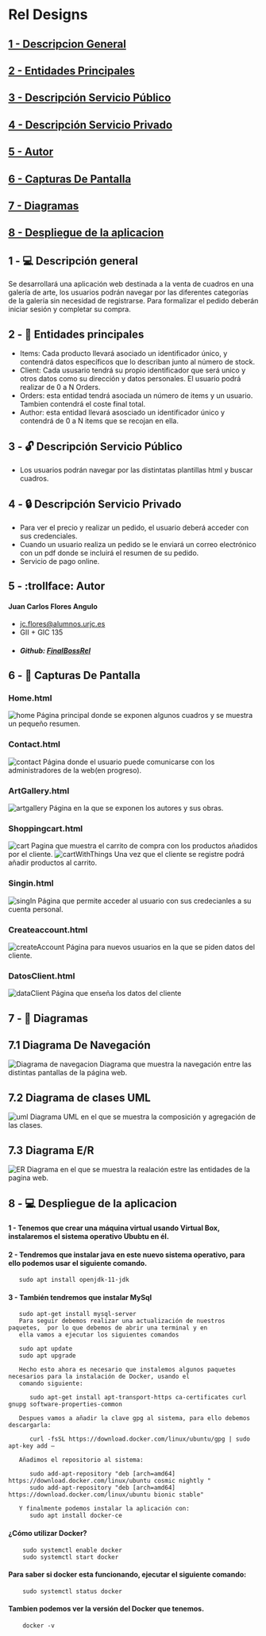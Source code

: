 # Rel Designs
## [1 - Descripcion General](#Descripcion)
## [2 - Entidades Principales](#Entidades)
## [3 - Descripción Servicio Público](#ServicioPublico)
## [4 - Descripción Servicio Privado](#ServicioPrivado)
## [5 - Autor](#Autor)
## [6 - Capturas De Pantalla](#Capturas)
## [7 - Diagramas](#Diagramas)
## [8 - Despliegue de la aplicacion](#Despliegue)

## 1 - :computer: Descripción general <a name="Descripcion">
Se desarrollará una aplicación web destinada a la venta de cuadros en una galería de arte, los usuarios podrán navegar por las diferentes categorías de la galería sin necesidad de registrarse. Para formalizar el pedido deberán iniciar sesión y completar su compra.

## 2 - :busts_in_silhouette: Entidades principales <a name="Entidades">
- Items: Cada producto llevará asociado un identificador único, y contendrá datos específicos que lo describan junto al número de stock. 
- Client: Cada ususario tendrá su propio identificador que será unico y otros datos como su dirección y datos personales. El usuario podrá realizar de 0 a N Orders.
- Orders: esta entidad tendrá asociada un número de items y un usuario. Tambien contendrá el coste final total.
- Author: esta entidad llevará asosciado un identificador único y contendrá de 0 a N items que se recojan en ella.
## 3 - :unlock: Descripción Servicio Público <a name="ServicioPublico">
- Los usuarios podrán navegar por las distintatas plantillas html y buscar cuadros.
## 4 - :lock: Descripción Servicio Privado <a name="ServicioPrivado">
  - Para ver el precio y realizar un pedido, el usuario deberá acceder con sus credenciales.
  - Cuando un usuario realiza un pedido se le enviará un correo electrónico con un pdf donde se incluirá el resumen de su pedido.
  - Servicio de pago online.
## 5 - :trollface: Autor <a name="Autor">
#### Juan Carlos Flores Angulo
- jc.flores@alumnos.urjc.es
- GII + GIC 135
- ##### Github: [FinalBossRel](https://github.com/FinalBossRel)
## 6 - :book: Capturas De Pantalla <a name="Capturas">
### Home.html
  ![home](https://user-images.githubusercontent.com/63256402/111153803-ada62b80-8592-11eb-9ed2-d8ede9d6e978.png)
  Página principal donde se exponen algunos cuadros y se muestra un pequeño resumen.
### Contact.html
  ![contact](https://user-images.githubusercontent.com/63256402/111153896-cf071780-8592-11eb-8e38-8013229fe057.png)
  Página donde el usuario puede comunicarse con los administradores de la web(en progreso).
### ArtGallery.html  
  ![artgallery](https://user-images.githubusercontent.com/63256402/111154018-f958d500-8592-11eb-8e99-1db1e929be6c.png)
  Página en la que se exponen los autores y sus obras.
### Shoppingcart.html
  ![cart](https://user-images.githubusercontent.com/63256402/111154248-4d63b980-8593-11eb-9d0a-04614a82a5ef.png)
  Pagina que muestra el carrito de compra con los productos añadidos por el cliente.
  ![cartWithThings](https://user-images.githubusercontent.com/63256402/111154313-64a2a700-8593-11eb-95d1-4e6ba69849c4.png)
  Una vez que el cliente se registre podrá añadir productos al carrito.
### Singin.html
![singIn](https://user-images.githubusercontent.com/63256402/111154371-72582c80-8593-11eb-9326-3f5ed419737a.png)
Página que permite acceder al usuario con sus credecianles a su cuenta personal.
 ### Createaccount.html
  ![createAccount](https://user-images.githubusercontent.com/63256402/111154595-adf2f680-8593-11eb-8c4b-61cfb4bd97b8.png)
  Página para nuevos usuarios en la que se piden datos del cliente.
### DatosClient.html
  ![dataClient](https://user-images.githubusercontent.com/63256402/111154696-cd8a1f00-8593-11eb-9ad2-d3de76678644.png)
  Página que enseña los datos del cliente
## 7 - :pencil: Diagramas <a name="Diagramas">
## 7.1 Diagrama De Navegación
  ![Diagrama de navegacion](https://user-images.githubusercontent.com/63256402/111155399-b4ce3900-8594-11eb-9b67-b85410215d90.jpeg)
  Diagrama que muestra la navegación entre las distintas pantallas de la página web.
## 7.2 Diagrama de clases UML
  ![uml](https://user-images.githubusercontent.com/63256402/111155385-ad0e9480-8594-11eb-95e8-1c5bc60e4101.jpeg)
  Diagrama UML en el que se muestra la composición y agregación de las clases.
## 7.3 Diagrama E/R
  ![ER](https://user-images.githubusercontent.com/63256402/111155357-a2ec9600-8594-11eb-80ba-5b55af13e005.jpeg)
  Diagrama en el que se muestra la realación estre las entidades de la pagina web.
  
## 8 - :computer: Despliegue de la aplicacion <a name="Despliegue">
#### 1 - Tenemos que crear una máquina virtual usando Virtual Box, instalaremos el sistema operativo Ububtu en él.
#### 2 - Tendremos que instalar java en este nuevo sistema operativo, para ello podemos usar el siguiente comando.
       sudo apt install openjdk-11-jdk
#### 3 - También tendremos que instalar MySql
       sudo apt-get install mysql-server
       Para seguir debemos realizar una actualización de nuestros paquetes,  por lo que debemos de abrir una terminal y en
       ella vamos a ejecutar los siguientes comandos
  
       sudo apt update
       sudo apt upgrade
       
       Hecho esto ahora es necesario que instalemos algunos paquetes necesarios para la instalación de Docker, usando el
       comando siguiente:
       
          sudo apt-get install apt-transport-https ca-certificates curl gnupg software-properties-common
       
       Despues vamos a añadir la clave gpg al sistema, para ello debemos descargarla:
       
          curl -fsSL https://download.docker.com/linux/ubuntu/gpg | sudo apt-key add –
       
       Añadimos el repositorio al sistema:
       
          sudo add-apt-repository "deb [arch=amd64] https://download.docker.com/linux/ubuntu cosmic nightly "
          sudo add-apt-repository "deb [arch=amd64] https://download.docker.com/linux/ubuntu bionic stable"
          
       Y finalmente podemos instalar la aplicación con:
          sudo apt install docker-ce
          
  ####  ¿Cómo utilizar Docker?
  
        sudo systemctl enable docker
        sudo systemctl start docker
        
  ####  Para saber si docker esta funcionando, ejecutar el siguiente comando:
  
        sudo systemctl status docker
        
  ####  Tambien podemos ver la versión del Docker que tenemos.
  
        docker -v
